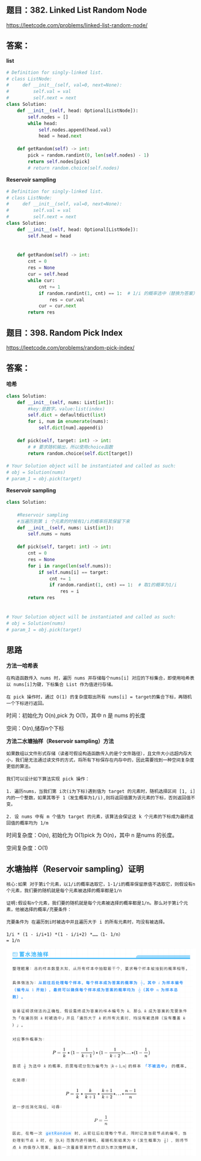 ## 题目：382. Linked List Random Node

https://leetcode.com/problems/linked-list-random-node/

## 答案：
**list**
```python
# Definition for singly-linked list.
# class ListNode:
#     def __init__(self, val=0, next=None):
#         self.val = val
#         self.next = next
class Solution:
    def __init__(self, head: Optional[ListNode]):
        self.nodes = []
        while head:
            self.nodes.append(head.val)
            head = head.next
            
    def getRandom(self) -> int:
        pick = random.randint(0, len(self.nodes) - 1)
        return self.nodes[pick]
        # return random.choice(self.nodes)
```
**Reservoir sampling**
```python
# Definition for singly-linked list.
# class ListNode:
#     def __init__(self, val=0, next=None):
#         self.val = val
#         self.next = next
class Solution:
    def __init__(self, head: Optional[ListNode]):
        self.head = head
        

    def getRandom(self) -> int:
        cnt = 0
        res = None
        cur = self.head
        while cur:
            cnt += 1
            if random.randint(1, cnt) == 1:  # 1/i 的概率选中（替换为答案）
                res = cur.val
            cur = cur.next
        return res
```
## 题目：398. Random Pick Index

https://leetcode.com/problems/random-pick-index/

## 答案：
**哈希**
```python
class Solution:
    def __init__(self, nums: List[int]):
        #key:是数字。value:list(index)
        self.dict = defaultdict(list)
        for i, num in enumerate(nums):
            self.dict[num].append(i)

    def pick(self, target: int) -> int:
        # # 要求随机输出，所以使用choice函数
        return random.choice(self.dict[target])
        
# Your Solution object will be instantiated and called as such:
# obj = Solution(nums)
# param_1 = obj.pick(target)

```
**Reservoir sampling**
```python
class Solution:

    #Reservoir sampling
    #当遍历到第 i 个元素的时候有1/i的概率将其保留下来
    def __init__(self, nums: List[int]):
        self.nums = nums

    def pick(self, target: int) -> int:
        cnt = 0
        res = None
        for i in range(len(self.nums)):
            if self.nums[i] == target:
                cnt += 1
                if random.randint(1, cnt) == 1:  # 取1的概率为1/i
                    res = i
        return res

      
# Your Solution object will be instantiated and called as such:
# obj = Solution(nums)
# param_1 = obj.pick(target)
```

## 思路
**方法一哈希表**
```
在构造函数传入 nums 时，遍历 nums 并存储每个nums[i] 对应的下标集合，即使用哈希表以 nums[i]为键，下标集合 List 作为值进行存储。

在 pick 操作时，通过 O(1) 的复杂度取出所有 nums[i] = target的集合下标，再随机一个下标进行返回。
```
时间：初始化为 O(n),pick 为 O(1)，其中 n 是 nums 的长度

空间：O(n),储存n个下标

**方法二水塘抽样（Reservoir sampling）方法**
```
如果数组以文件形式存储（读者可假设构造函数传入的是个文件路径），且文件大小远超内存大小，我们是无法通过读文件的方式，将所有下标保存在内存中的，因此需要找到一种空间复杂度更低的算法。

我们可以设计如下算法实现 pick 操作：

1. 遍历nums，当我们第 i次(i为下标)遇到值为 target 的元素时，随机选择区间 [1, i]内的一个整数，如果其等于 1（发生概率为1/i),则将返回值置为该元素的下标，否则返回值不变。

2. 设 nums 中有 m 个值为 target 的元素，该算法会保证这 k 个元素的下标成为最终返回值的概率均为 1/m
```
时间复杂度：O(n), 初始化为 O(1)pick 为 O(n)，其中 n 是nums 的长度。

空间复杂度：O(1)
## 水塘抽样（Reservoir sampling）证明
```
核心:如果 对于第i个元素，以1/i的概率选取它，1-1/i的概率保留原值不选取它，则假设有n个元素，我们要的随机就是每个元素被选择的概率都是1/n

证明:假设有n个元素，我们要的随机就是每个元素被选择的概率都是1/n。那么对于第i个元素，他被选择的概率/充要条件：

充要条件为 在遍历到i时被选中并且遍历大于 i 的所有元素时，均没有被选择。

1/i * (1 - i/i+1) *(1 - i/i+2) *……（1- 1/n）
= 1/n
```
![a](https://github.com/SSRRBB/Leetcode/blob/main/Images/394.png)

